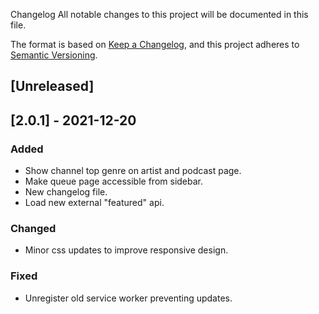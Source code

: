 Changelog
All notable changes to this project will be documented in this file.

The format is based on [Keep a Changelog](https://keepachangelog.com/en/1.0.0/),
and this project adheres to [Semantic Versioning](https://semver.org/spec/v2.0.0.html).


## [Unreleased]

## [2.0.1] - 2021-12-20
### Added
- Show channel top genre on artist and podcast page.
- Make queue page accessible from sidebar.
- New changelog file.
- Load new external "featured" api.

### Changed
- Minor css updates to improve responsive design.

### Fixed
- Unregister old service worker preventing updates.
